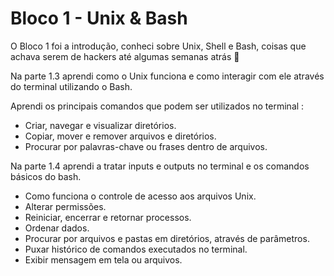 # Bloco 1 - Unix & Bash

O Bloco 1 foi a introdução, conheci sobre Unix, Shell e Bash, coisas que achava serem de hackers até algumas semanas atrás :zany_face: 
   

 Na parte 1.3  aprendi como o Unix funciona e como interagir com ele através do terminal utilizando o Bash.

Aprendi os principais comandos que podem ser utilizados no terminal : 
 -   Criar, navegar e visualizar diretórios. 
 -   Copiar, mover e remover arquivos e diretórios.
 -   Procurar por palavras-chave ou frases dentro de arquivos.



Na parte 1.4 aprendi a tratar inputs e outputs no terminal e os comandos básicos do bash.

  -   Como funciona o controle de acesso aos arquivos Unix.
  -   Alterar permissões.
  -   Reiniciar, encerrar e retornar processos.
  -   Ordenar dados.
  -   Procurar por arquivos e pastas em diretórios, através de parâmetros.
  -   Puxar histórico de comandos executados no terminal. 
  -   Exibir mensagem em tela ou arquivos.

